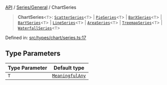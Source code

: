 [API](../../../overview.md) / [Series/General](../overview.md) / ChartSeries

> **ChartSeries**\<`T`\>: [`ScatterSeries`](../../Scatter/interfaces/ScatterSeries.md)\<`T`\> \| [`PieSeries`](../../Pie/interfaces/PieSeries.md)\<`T`\> \| [`BarXSeries`](../../Bar-X/interfaces/BarXSeries.md)\<`T`\> \| [`BarYSeries`](../../Bar-Y/interfaces/BarYSeries.md)\<`T`\> \| [`LineSeries`](../../Line/interfaces/LineSeries.md)\<`T`\> \| [`AreaSeries`](../../Area/interfaces/AreaSeries.md)\<`T`\> \| [`TreemapSeries`](../../Treemap/interfaces/TreemapSeries.md)\<`T`\> \| [`WaterfallSeries`](../../Waterfall/interfaces/WaterfallSeries.md)\<`T`\>

Defined in: [src/types/chart/series.ts:17](https://github.com/gravity-ui/charts/blob/6aea3bcf86facdd4a019a7e612d7ac7e27006c35/src/types/chart/series.ts#L17)

## Type Parameters

| Type Parameter | Default type |
| ------ | ------ |
| `T` | [`MeaningfulAny`](../../../Utilities/type-aliases/MeaningfulAny.md) |
